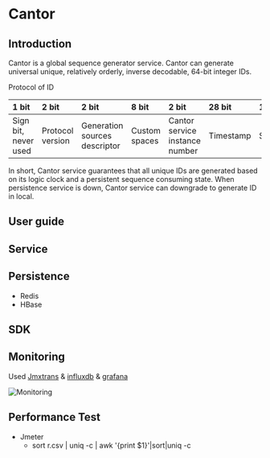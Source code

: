 Cantor
===

## Introduction
Cantor is a global sequence generator service. 
Cantor can generate universal unique, relatively orderly, inverse decodable, 64-bit integer IDs.

Protocol of ID

| 1 bit | 2 bit | 2 bit | 8 bit | 2 bit | 28 bit | 17 bit |
|:----  |:----  |:----  |:----  |:----  |:------ |:------ |
| Sign bit, never used | Protocol version | Generation sources descriptor | Custom spaces | Cantor service instance number | Timestamp | Sequence |

In short, Cantor service guarantees that all unique IDs are generated based on its logic clock and a persistent sequence consuming state.
When persistence service is down, Cantor service can downgrade to generate ID in local. 
 
## User guide

## Service

## Persistence
- Redis
- HBase

## SDK

## Monitoring
Used [Jmxtrans](https://github.com/jmxtrans/jmxtrans) & [influxdb](https://github.com/influxdata/influxdb) & [grafana](https://github.com/grafana/grafana)

![Monitoring](https://raw.githubusercontent.com/git-hacker/cantor/master/images/monitoring.png)



## Performance Test
- Jmeter
  - sort r.csv | uniq -c | awk '{print $1}'|sort|uniq -c

